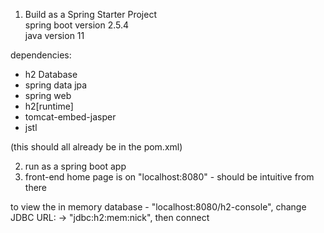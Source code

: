 1) Build as a Spring Starter Project  
   spring boot version 2.5.4  
   java version 11
   
dependencies:
- h2 Database
- spring data jpa
- spring web
- h2[runtime]
- tomcat-embed-jasper
- jstl 

(this should all already be in the pom.xml)

2) run as a spring boot app
 3) front-end home page is on "localhost:8080" - should be intuitive from there
 
   to view the in memory database - "localhost:8080/h2-console", change JDBC URL: -> "jdbc:h2:mem:nick", then connect
